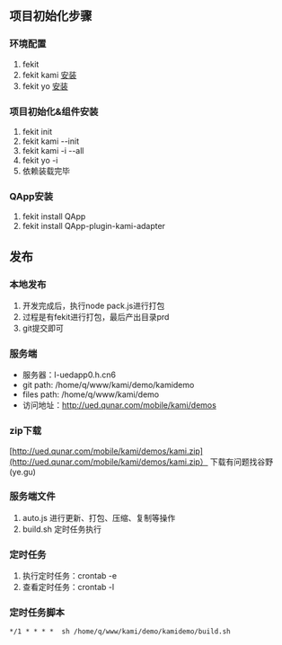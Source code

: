 ## 项目初始化步骤

### 环境配置

1. fekit
2. fekit kami [安装](http://ued.qunar.com/mobile/kami/tool/build/)
3. fekit yo [安装](http://gitlab.corp.qunar.com/fed/yobuilder/tree/dev)

### 项目初始化&组件安装

1. fekit init
2. fekit kami --init
3. fekit kami -i --all
4. fekit yo -i
5. 依赖装载完毕

### QApp安装

1. fekit install QApp
2. fekit install QApp-plugin-kami-adapter


## 发布

### 本地发布

1. 开发完成后，执行node pack.js进行打包
2. 过程是有fekit进行打包，最后产出目录prd
3. git提交即可

### 服务端


* 服务器：l-uedapp0.h.cn6
* git path: /home/q/www/kami/demo/kamidemo
* files path: /home/q/www/kami/demo
* 访问地址：http://ued.qunar.com/mobile/kami/demos

### zip下载

[http://ued.qunar.com/mobile/kami/demos/kami.zip](http://ued.qunar.com/mobile/kami/demos/kami.zip）
下载有问题找谷野(ye.gu)

### 服务端文件

1. auto.js 进行更新、打包、压缩、复制等操作
2. build.sh 定时任务执行

### 定时任务

1. 执行定时任务：crontab -e
2. 查看定时任务：crontab -l

### 定时任务脚本
	
	*/1 * * * *  sh /home/q/www/kami/demo/kamidemo/build.sh
